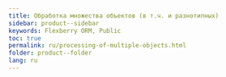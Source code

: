 ```yaml
---
title: Обработка множества объектов (в т.ч. и разнотипных)
sidebar: product--sidebar
keywords: Flexberry ORM, Public
toc: true
permalink: ru/processing-of-multiple-objects.html
folder: product--folder
lang: ru
---
```


